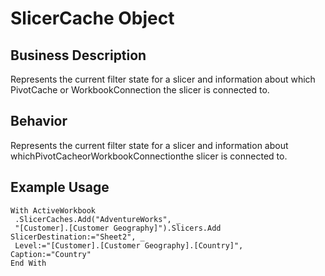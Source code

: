 # SlicerCache Object

## Business Description
Represents the current filter state for a slicer and information about which PivotCache or WorkbookConnection the slicer is connected to.

## Behavior
Represents the current filter state for a slicer and information about whichPivotCacheorWorkbookConnectionthe slicer is connected to.

## Example Usage
```vba
With ActiveWorkbook 
 .SlicerCaches.Add("AdventureWorks", _ 
 "[Customer].[Customer Geography]").Slicers.Add SlicerDestination:="Sheet2", _ 
 Level:="[Customer].[Customer Geography].[Country]", Caption:="Country" 
End With
```